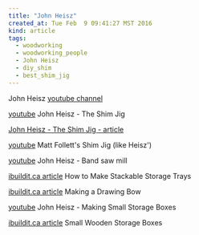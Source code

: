 ```yaml
---
title: "John Heisz"
created_at: Tue Feb  9 09:41:27 MST 2016
kind: article
tags:
  - woodworking
  - woodworking_people
  - John Heisz
  - diy_shim
  - best_shim_jig
---
```



John Heisz <a href="https://www.youtube.com/user/jpheisz" target="_blank">youtube channel</a>


<a href="https://www.youtube.com/watch?v=ijoSiaDMDp8" target="_blank">youtube</a>
John Heisz - The Shim Jig


<a href="http://www.ibuildit.ca/Workshop%20Projects/Shop%20Tricks/tricks-37.html" target="_blank">John Heisz - The Shim Jig - article</a>


<a href="https://www.youtube.com/watch?v=u7IvrUhzi94" target="_blank">youtube</a>
Matt Follett's Shim Jig (like Heisz')

<a href="https://www.youtube.com/watch?v=rhFEVf8zZkg&list=PLQl9KPrpiIH9Sk0wEiN9d0ANUOK-ntV-i&index=1" target="_blank">youtube</a>
John Heisz - Band saw mill

<a href="http://www.ibuildit.ca/Woodworking%20Projects/stackable-trays-1.html" target="_blank">ibuildit.ca article</a>
How to Make Stackable Storage Trays

<a href="http://www.ibuildit.ca/Workshop%20Projects/Shop%20Tricks/tricks-8.html" target="_blank">ibuildit.ca article</a>
Making a Drawing Bow

<a href="https://www.youtube.com/watch?v=3NRHS_tCx7M" target="_blank">youtube</a>
John Heisz - Making Small Storage Boxes

<a href="http://www.ibuildit.ca/Woodworking%20Projects/small-boxes-1.html" target="_blank">ibuildit.ca article</a>
Small Wooden Storage Boxes

<!--
html boilerplate
<a href="" target="_blank"></a>
<img src="" width="400px">
<ul>
  <li></li>
</ul>
<pre>
</pre>
<pre><code>
</code></pre>
-->
